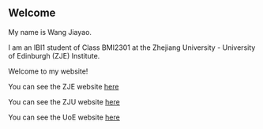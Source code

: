 ## Welcome

My name is Wang Jiayao.

I am an IBI1 student of Class BMI2301 at the Zhejiang University - University of Edinburgh (ZJE) Institute.

Welcome to my website!

You can see the ZJE website [here](https://zje.zju.edu.cn/zje/main.htm)

You can see the ZJU website [here](https://www.zju.edu.cn) 

You can see the UoE website [here](https://www.ed.ac.uk)
